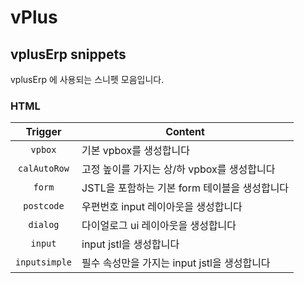 # vPlus

## vplusErp snippets

vplusErp 에 사용되는 스니펫 모음입니다.


### HTML
|Trigger        |Content                  |
|:-------------:|-------------------------|
|`vpbox`        |기본 vpbox를 생성합니다|
|`calAutoRow`   |고정 높이를 가지는 상/하 vpbox를 생성합니다|
|`form`         |JSTL을 포함하는 기본 form 테이블을 생성합니다|
|`postcode`     |우편번호 input 레이아웃을 생성합니다|
|`dialog`       |다이얼로그 ui 레이아웃을 생성합니다|
|`input`        |input jstl을 생성합니다|
|`inputsimple`  |필수 속성만을 가지는 input jstl을 생성합니다|

